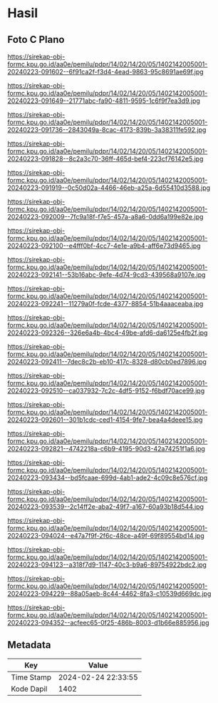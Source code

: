 # Hasil

## Foto C Plano

https://sirekap-obj-formc.kpu.go.id/aa0e/pemilu/pdpr/14/02/14/20/05/1402142005001-20240223-091602--6f91ca2f-f3d4-4ead-9863-95c8691ae69f.jpg

https://sirekap-obj-formc.kpu.go.id/aa0e/pemilu/pdpr/14/02/14/20/05/1402142005001-20240223-091649--21771abc-fa90-4811-9595-1c6f9f7ea3d9.jpg

https://sirekap-obj-formc.kpu.go.id/aa0e/pemilu/pdpr/14/02/14/20/05/1402142005001-20240223-091736--2843049a-8cac-4173-839b-3a38311fe592.jpg

https://sirekap-obj-formc.kpu.go.id/aa0e/pemilu/pdpr/14/02/14/20/05/1402142005001-20240223-091828--8c2a3c70-36ff-465d-bef4-223cf76142e5.jpg

https://sirekap-obj-formc.kpu.go.id/aa0e/pemilu/pdpr/14/02/14/20/05/1402142005001-20240223-091919--0c50d02a-4466-46eb-a25a-6d55410d3588.jpg

https://sirekap-obj-formc.kpu.go.id/aa0e/pemilu/pdpr/14/02/14/20/05/1402142005001-20240223-092009--7fc9a18f-f7e5-457a-a8a6-0dd6a199e82e.jpg

https://sirekap-obj-formc.kpu.go.id/aa0e/pemilu/pdpr/14/02/14/20/05/1402142005001-20240223-092100--e4fff0bf-4cc7-4e1e-a9b4-aff6e73d9465.jpg

https://sirekap-obj-formc.kpu.go.id/aa0e/pemilu/pdpr/14/02/14/20/05/1402142005001-20240223-092141--53b16abc-9efe-4d74-9cd3-439568a9107e.jpg

https://sirekap-obj-formc.kpu.go.id/aa0e/pemilu/pdpr/14/02/14/20/05/1402142005001-20240223-092241--11279a0f-fcde-4377-8854-51b4aaaceaba.jpg

https://sirekap-obj-formc.kpu.go.id/aa0e/pemilu/pdpr/14/02/14/20/05/1402142005001-20240223-092326--326e6a4b-4bc4-49be-afd6-da6125e4fb2f.jpg

https://sirekap-obj-formc.kpu.go.id/aa0e/pemilu/pdpr/14/02/14/20/05/1402142005001-20240223-092411--7dec8c2b-eb10-417c-8328-d80cb0ed7896.jpg

https://sirekap-obj-formc.kpu.go.id/aa0e/pemilu/pdpr/14/02/14/20/05/1402142005001-20240223-092510--ca037932-7c2c-4df5-9152-f6bdf70ace99.jpg

https://sirekap-obj-formc.kpu.go.id/aa0e/pemilu/pdpr/14/02/14/20/05/1402142005001-20240223-092601--301b1cdc-ced1-4154-9fe7-bea4a4deee15.jpg

https://sirekap-obj-formc.kpu.go.id/aa0e/pemilu/pdpr/14/02/14/20/05/1402142005001-20240223-092821--4742218a-c6b9-4195-90d3-42a74251f1a6.jpg

https://sirekap-obj-formc.kpu.go.id/aa0e/pemilu/pdpr/14/02/14/20/05/1402142005001-20240223-093434--bd5fcaae-699d-4ab1-ade2-4c09c8e576cf.jpg

https://sirekap-obj-formc.kpu.go.id/aa0e/pemilu/pdpr/14/02/14/20/05/1402142005001-20240223-093539--2c14ff2e-aba2-49f7-a167-60a93b18d544.jpg

https://sirekap-obj-formc.kpu.go.id/aa0e/pemilu/pdpr/14/02/14/20/05/1402142005001-20240223-094024--e47a7f9f-2f6c-48ce-a49f-69f89554bd14.jpg

https://sirekap-obj-formc.kpu.go.id/aa0e/pemilu/pdpr/14/02/14/20/05/1402142005001-20240223-094123--a318f7d9-1147-40c3-b9a6-89754922bdc2.jpg

https://sirekap-obj-formc.kpu.go.id/aa0e/pemilu/pdpr/14/02/14/20/05/1402142005001-20240223-094229--88a05aeb-8c44-4462-8fa3-c10539d669dc.jpg

https://sirekap-obj-formc.kpu.go.id/aa0e/pemilu/pdpr/14/02/14/20/05/1402142005001-20240223-094352--acfeec65-0f25-486b-8003-d1b66e885956.jpg


## Metadata

| Key        | Value               |
| ---------- | ------------------- |
| Time Stamp | 2024-02-24 22:33:55 |
| Kode Dapil | 1402                |



